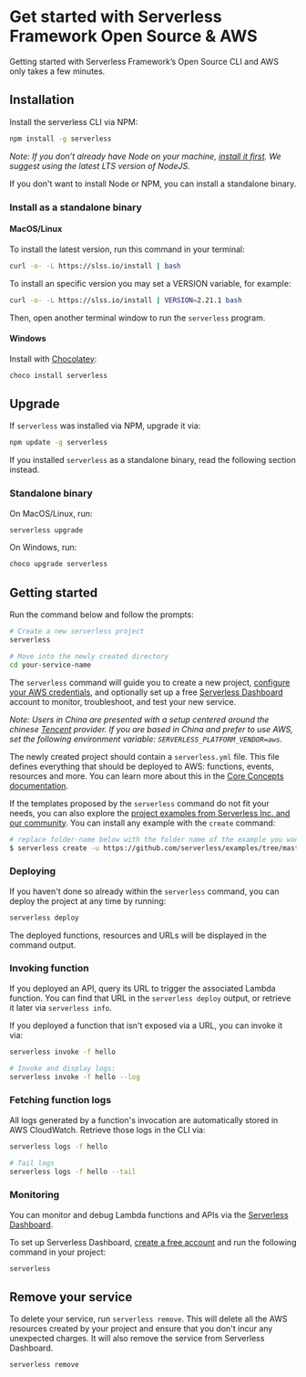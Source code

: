 <!--
title: Serverless Getting Started Guide
menuText: Get Started
layout: Doc
menuOrder: 0
menuItems:
  - {menuText: Azure Functions Guide, path: /framework/docs/providers/azure/guide/quick-start}
  - {menuText: Apache OpenWhisk Guide, path: /framework/docs/providers/openwhisk/guide/quick-start}
  - {menuText: Google Functions Guide, path: /framework/docs/providers/google/guide/quick-start}
  - {menuText: Kubeless Guide, path: /framework/docs/providers/kubeless/guide/quick-start}
  - {menuText: Knative Guide, path: /framework/docs/providers/knative/guide/quick-start}
  - {menuText: Spotinst Guide, path: /framework/docs/providers/spotinst/guide/quick-start}
  - {menuText: Fn Guide, path: /framework/docs/providers/fn/guide/quick-start}
  - {menuText: Cloudflare Workers Guide, path: /framework/docs/providers/cloudflare/guide/quick-start}
  - {menuText: Alibaba Guide , path: /framework/docs/providers/aliyun/guide/quick-start}
  - {menuText: Tencent Guide , path: /framework/docs/providers/tencent/guide/quick-start}
-->

# Get started with Serverless Framework Open Source & AWS

Getting started with Serverless Framework’s Open Source CLI and AWS only takes a few minutes.

## Installation

Install the serverless CLI via NPM:

```bash
npm install -g serverless
```

_Note: If you don’t already have Node on your machine, [install it first](https://nodejs.org/). We suggest using the latest LTS version of NodeJS._

If you don't want to install Node or NPM, you can install a standalone binary.

### Install as a standalone binary

#### MacOS/Linux

To install the latest version, run this command in your terminal:

```bash
curl -o- -L https://slss.io/install | bash
```

To install an specific version you may set a VERSION variable, for example:

```bash
curl -o- -L https://slss.io/install | VERSION=2.21.1 bash
```

Then, open another terminal window to run the `serverless` program.

#### Windows

Install with [Chocolatey](https://chocolatey.org/):

```bash
choco install serverless
```

## Upgrade

If `serverless` was installed via NPM, upgrade it via:

```bash
npm update -g serverless
```

If you installed `serverless` as a standalone binary, read the following section instead.

### Standalone binary

On MacOS/Linux, run:

```bash
serverless upgrade
```

On Windows, run:

```bash
choco upgrade serverless
```

## Getting started

Run the command below and follow the prompts:

```bash
# Create a new serverless project
serverless

# Move into the newly created directory
cd your-service-name
```

The `serverless` command will guide you to create a new project, [configure your AWS credentials](https://serverless.com/framework/docs/providers/aws/guide/credentials/), and optionally set up a free [Serverless Dashboard](https://www.serverless.com/monitoring) account to monitor, troubleshoot, and test your new service.

_Note: Users in China are presented with a setup centered around the chinese [Tencent](https://intl.cloud.tencent.com/) provider. If you are based in China and prefer to use AWS, set the following environment variable: `SERVERLESS_PLATFORM_VENDOR=aws`._

The newly created project should contain a `serverless.yml` file. This file defines everything that should be deployed to AWS: functions, events, resources and more. You can learn more about this in the [Core Concepts documentation](./providers/aws/guide/intro.md).

If the templates proposed by the `serverless` command do not fit your needs, you can also explore the [project examples from Serverless Inc. and our community](https://www.serverless.com/examples/). You can install any example with the `create` command:

```sh
# replace folder-name below with the folder name of the example you want to use
$ serverless create -u https://github.com/serverless/examples/tree/master/folder-name -n my-project
```

### Deploying

If you haven't done so already within the `serverless` command, you can deploy the project at any time by running:

```bash
serverless deploy
```

The deployed functions, resources and URLs will be displayed in the command output.

### Invoking function

If you deployed an API, query its URL to trigger the associated Lambda function. You can find that URL in the `serverless deploy` output, or retrieve it later via `serverless info`.

If you deployed a function that isn't exposed via a URL, you can invoke it via:

```bash
serverless invoke -f hello

# Invoke and display logs:
serverless invoke -f hello --log
```

### Fetching function logs

All logs generated by a function's invocation are automatically stored in AWS CloudWatch. Retrieve those logs in the CLI via:

```bash
serverless logs -f hello

# Tail logs
serverless logs -f hello --tail
```

### Monitoring

You can monitor and debug Lambda functions and APIs via the [Serverless Dashboard](https://www.serverless.com/monitoring).

To set up Serverless Dashboard, [create a free account](https://www.serverless.com/monitoring) and run the following command in your project:

```bash
serverless
```

## Remove your service

To delete your service, run `serverless remove`. This will delete all the AWS resources created by your project and ensure that you don't incur any unexpected charges. It will also remove the service from Serverless Dashboard.

```bash
serverless remove
```
